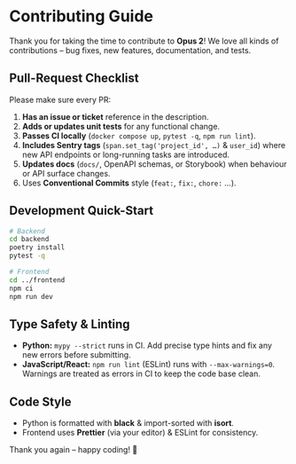 # Contributing Guide

Thank you for taking the time to contribute to **Opus 2**!  We love all kinds of
contributions – bug fixes, new features, documentation, and tests.

## Pull-Request Checklist

Please make sure every PR:

1. **Has an issue or ticket** reference in the description.
2. **Adds or updates unit tests** for any functional change.
3. **Passes CI locally** (`docker compose up`, `pytest -q`, `npm run lint`).
4. **Includes Sentry tags** (`span.set_tag('project_id', …)` & `user_id`) where
   new API endpoints or long-running tasks are introduced.
5. **Updates docs** (`docs/`, OpenAPI schemas, or Storybook) when behaviour or
   API surface changes.
6. Uses **Conventional Commits** style (`feat:`, `fix:`, `chore:` …).

## Development Quick-Start

```bash
# Backend
cd backend
poetry install
pytest -q

# Frontend
cd ../frontend
npm ci
npm run dev
```

## Type Safety & Linting

* **Python:** `mypy --strict` runs in CI.  Add precise type hints and fix any
  new errors before submitting.
* **JavaScript/React:** `npm run lint` (ESLint) runs with
  `--max-warnings=0`.  Warnings are treated as errors in CI to keep the code
  base clean.

## Code Style

* Python is formatted with **black** & import-sorted with **isort**.
* Frontend uses **Prettier** (via your editor) & ESLint for consistency.

Thank you again – happy coding! 🚀
